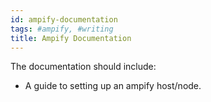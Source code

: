 ```yaml
---
id: ampify-documentation
tags: #ampify, #writing
title: Ampify Documentation
---
```


The documentation should include:

* A guide to setting up an ampify host/node.